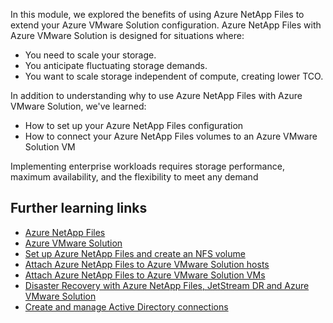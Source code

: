 In this module, we explored the benefits of using Azure NetApp Files to extend your Azure VMware Solution configuration. Azure NetApp Files with Azure VMware Solution is designed for situations where:

* You need to scale your storage.
* You anticipate fluctuating storage demands.
* You want to scale storage independent of compute, creating lower TCO.

In addition to understanding why to use Azure NetApp Files with Azure VMware Solution, we've learned:

* How to set up your Azure NetApp Files configuration
* How to connect your Azure NetApp Files volumes to an Azure VMware Solution VM

Implementing enterprise workloads requires storage performance, maximum availability, and the flexibility to meet any demand

## Further learning links

* [Azure NetApp Files](https://azure.microsoft.com/services/netapp/)
* [Azure VMware Solution](https://azure.microsoft.com/products/azure-vmware/#product-overview)
* [Set up Azure NetApp Files and create an NFS volume](/azure/azure-netapp-files/azure-netapp-files-quickstart-set-up-account-create-volumes)
* [Attach Azure NetApp Files to Azure VMware Solution hosts](/azure/azure-vmware/attach-azure-netapp-files-to-azure-vmware-solution-hosts)
* [Attach Azure NetApp Files to Azure VMware Solution VMs](/azure/azure-vmware/netapp-files-with-azure-vmware-solution)
* [Disaster Recovery with Azure NetApp Files, JetStream DR and Azure VMware Solution](/azure/azure-vmware/deploy-disaster-recovery-using-jetstream#disaster-recovery-with-azure-netapp-files-jetstream-dr-and-azure-vmware-solution)
* [Create and manage Active Directory connections](/azure/azure-netapp-files/create-active-directory-connections)
